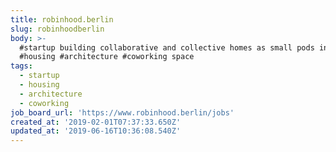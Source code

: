 ```yaml
---
title: robinhood.berlin
slug: robinhoodberlin
body: >-
  #startup building collaborative and collective homes as small pods in Berlin.
  #housing #architecture #coworking space
tags:
  - startup
  - housing
  - architecture
  - coworking
job_board_url: 'https://www.robinhood.berlin/jobs'
created_at: '2019-02-01T07:37:33.650Z'
updated_at: '2019-06-16T10:36:08.540Z'
---
```


